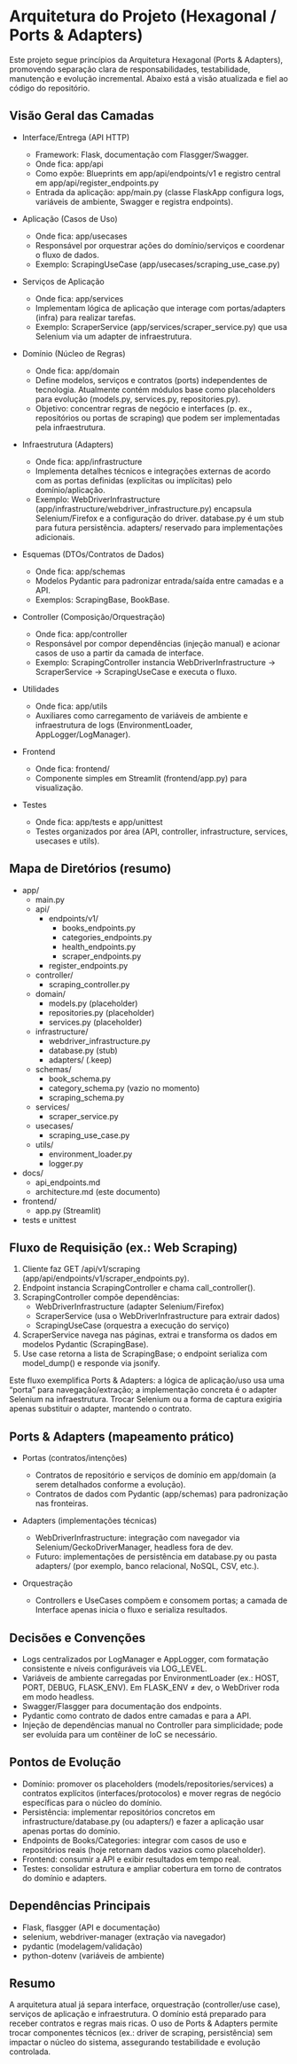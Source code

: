 # Arquitetura do Projeto (Hexagonal / Ports & Adapters)

Este projeto segue princípios da Arquitetura Hexagonal (Ports & Adapters), promovendo separação clara de responsabilidades, testabilidade, manutenção e evolução incremental. Abaixo está a visão atualizada e fiel ao código do repositório.

## Visão Geral das Camadas

- Interface/Entrega (API HTTP)
  - Framework: Flask, documentação com Flasgger/Swagger.
  - Onde fica: app/api
  - Como expõe: Blueprints em app/api/endpoints/v1 e registro central em app/api/register_endpoints.py
  - Entrada da aplicação: app/main.py (classe FlaskApp configura logs, variáveis de ambiente, Swagger e registra endpoints).

- Aplicação (Casos de Uso)
  - Onde fica: app/usecases
  - Responsável por orquestrar ações do domínio/serviços e coordenar o fluxo de dados.
  - Exemplo: ScrapingUseCase (app/usecases/scraping_use_case.py)

- Serviços de Aplicação
  - Onde fica: app/services
  - Implementam lógica de aplicação que interage com portas/adapters (infra) para realizar tarefas.
  - Exemplo: ScraperService (app/services/scraper_service.py) que usa Selenium via um adapter de infraestrutura.

- Domínio (Núcleo de Regras)
  - Onde fica: app/domain
  - Define modelos, serviços e contratos (ports) independentes de tecnologia. Atualmente contém módulos base como placeholders para evolução (models.py, services.py, repositories.py).
  - Objetivo: concentrar regras de negócio e interfaces (p. ex., repositórios ou portas de scraping) que podem ser implementadas pela infraestrutura.

- Infraestrutura (Adapters)
  - Onde fica: app/infrastructure
  - Implementa detalhes técnicos e integrações externas de acordo com as portas definidas (explícitas ou implícitas) pelo domínio/aplicação.
  - Exemplo: WebDriverInfrastructure (app/infrastructure/webdriver_infrastructure.py) encapsula Selenium/Firefox e a configuração do driver. database.py é um stub para futura persistência. adapters/ reservado para implementações adicionais.

- Esquemas (DTOs/Contratos de Dados)
  - Onde fica: app/schemas
  - Modelos Pydantic para padronizar entrada/saída entre camadas e a API.
  - Exemplos: ScrapingBase, BookBase.

- Controller (Composição/Orquestração)
  - Onde fica: app/controller
  - Responsável por compor dependências (injeção manual) e acionar casos de uso a partir da camada de interface.
  - Exemplo: ScrapingController instancia WebDriverInfrastructure → ScraperService → ScrapingUseCase e executa o fluxo.

- Utilidades
  - Onde fica: app/utils
  - Auxiliares como carregamento de variáveis de ambiente e infraestrutura de logs (EnvironmentLoader, AppLogger/LogManager).

- Frontend
  - Onde fica: frontend/
  - Componente simples em Streamlit (frontend/app.py) para visualização.

- Testes
  - Onde fica: app/tests e app/unittest
  - Testes organizados por área (API, controller, infrastructure, services, usecases e utils).

## Mapa de Diretórios (resumo)

- app/
  - main.py
  - api/
    - endpoints/v1/
      - books_endpoints.py
      - categories_endpoints.py
      - health_endpoints.py
      - scraper_endpoints.py
    - register_endpoints.py
  - controller/
    - scraping_controller.py
  - domain/
    - models.py (placeholder)
    - repositories.py (placeholder)
    - services.py (placeholder)
  - infrastructure/
    - webdriver_infrastructure.py
    - database.py (stub)
    - adapters/ (.keep)
  - schemas/
    - book_schema.py
    - category_schema.py (vazio no momento)
    - scraping_schema.py
  - services/
    - scraper_service.py
  - usecases/
    - scraping_use_case.py
  - utils/
    - environment_loader.py
    - logger.py
- docs/
  - api_endpoints.md
  - architecture.md (este documento)
- frontend/
  - app.py (Streamlit)
- tests e unittest

## Fluxo de Requisição (ex.: Web Scraping)

1. Cliente faz GET /api/v1/scraping (app/api/endpoints/v1/scraper_endpoints.py).
2. Endpoint instancia ScrapingController e chama call_controller().
3. ScrapingController compõe dependências:
   - WebDriverInfrastructure (adapter Selenium/Firefox)
   - ScraperService (usa o WebDriverInfrastructure para extrair dados)
   - ScrapingUseCase (orquestra a execução do serviço)
4. ScraperService navega nas páginas, extrai e transforma os dados em modelos Pydantic (ScrapingBase).
5. Use case retorna a lista de ScrapingBase; o endpoint serializa com model_dump() e responde via jsonify.

Este fluxo exemplifica Ports & Adapters: a lógica de aplicação/uso usa uma “porta” para navegação/extração; a implementação concreta é o adapter Selenium na infraestrutura. Trocar Selenium ou a forma de captura exigiria apenas substituir o adapter, mantendo o contrato.

## Ports & Adapters (mapeamento prático)

- Portas (contratos/intenções)
  - Contratos de repositório e serviços de domínio em app/domain (a serem detalhados conforme a evolução).
  - Contratos de dados com Pydantic (app/schemas) para padronização nas fronteiras.

- Adapters (implementações técnicas)
  - WebDriverInfrastructure: integração com navegador via Selenium/GeckoDriverManager, headless fora de dev.
  - Futuro: implementações de persistência em database.py ou pasta adapters/ (por exemplo, banco relacional, NoSQL, CSV, etc.).

- Orquestração
  - Controllers e UseCases compõem e consomem portas; a camada de Interface apenas inicia o fluxo e serializa resultados.

## Decisões e Convenções

- Logs centralizados por LogManager e AppLogger, com formatação consistente e níveis configuráveis via LOG_LEVEL.
- Variáveis de ambiente carregadas por EnvironmentLoader (ex.: HOST, PORT, DEBUG, FLASK_ENV). Em FLASK_ENV ≠ dev, o WebDriver roda em modo headless.
- Swagger/Flasgger para documentação dos endpoints.
- Pydantic como contrato de dados entre camadas e para a API.
- Injeção de dependências manual no Controller para simplicidade; pode ser evoluída para um contêiner de IoC se necessário.

## Pontos de Evolução

- Domínio: promover os placeholders (models/repositories/services) a contratos explícitos (interfaces/protocolos) e mover regras de negócio específicas para o núcleo do domínio.
- Persistência: implementar repositórios concretos em infrastructure/database.py (ou adapters/) e fazer a aplicação usar apenas portas do domínio.
- Endpoints de Books/Categories: integrar com casos de uso e repositórios reais (hoje retornam dados vazios como placeholder).
- Frontend: consumir a API e exibir resultados em tempo real.
- Testes: consolidar estrutura e ampliar cobertura em torno de contratos do domínio e adapters.

## Dependências Principais

- Flask, flasgger (API e documentação)
- selenium, webdriver-manager (extração via navegador)
- pydantic (modelagem/validação)
- python-dotenv (variáveis de ambiente)

## Resumo

A arquitetura atual já separa interface, orquestração (controller/use case), serviços de aplicação e infraestrutura. O domínio está preparado para receber contratos e regras mais ricas. O uso de Ports & Adapters permite trocar componentes técnicos (ex.: driver de scraping, persistência) sem impactar o núcleo do sistema, assegurando testabilidade e evolução controlada.